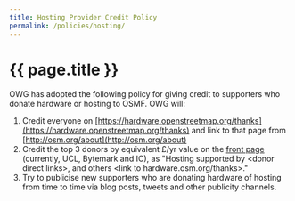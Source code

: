 ```yaml
---
title: Hosting Provider Credit Policy
permalink: /policies/hosting/
---
```


# {{ page.title }}

OWG has adopted the following policy for giving credit to supporters who donate hardware or hosting to OSMF. OWG will:

1. Credit everyone on [https://hardware.openstreetmap.org/thanks](https://hardware.openstreetmap.org/thanks) and link to that page from [http://osm.org/about](http://osm.org/about)
2. Credit the top 3 donors by equivalent £/yr value on the [front page](http://www.openstreetmap.org/) (currently, UCL, Bytemark and IC), as "Hosting supported by \<donor direct links>, and others \<link to hardware.osm.org/thanks>."
3. Try to publicise new supporters who are donating hardware of hosting from time to time via blog posts, tweets and other publicity channels.
